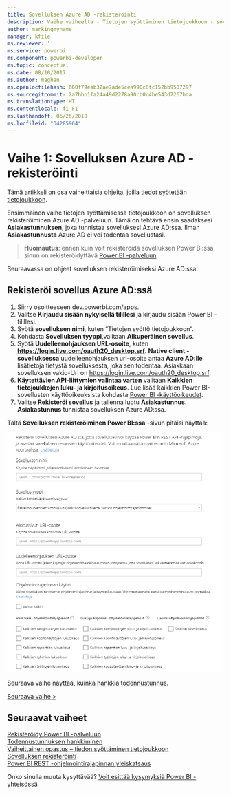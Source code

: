 ```yaml
---
title: Sovelluksen Azure AD -rekisteröinti
description: Vaihe vaiheelta - Tietojen syöttäminen tietojoukkoon - sovelluksen rekisteröinti Azure AD:n kanssa
author: markingmyname
manager: kfile
ms.reviewer: ''
ms.service: powerbi
ms.component: powerbi-developer
ms.topic: conceptual
ms.date: 08/10/2017
ms.author: maghan
ms.openlocfilehash: 660f79eab32ae7ade5cea990c6fc152bb9507297
ms.sourcegitcommit: 2a7bbb1fa24a49d2278a90cb0c4be543d7267bda
ms.translationtype: HT
ms.contentlocale: fi-FI
ms.lasthandoff: 06/26/2018
ms.locfileid: "34285964"
---
```

# <a name="step-1-register-an-app-with-azure-ad"></a>Vaihe 1: Sovelluksen Azure AD -rekisteröinti
Tämä artikkeli on osa vaiheittaisia ohjeita, joilla [tiedot syötetään tietojoukkoon](walkthrough-push-data.md).

Ensimmäinen vaihe tietojen syöttämisessä tietojoukkoon on sovelluksen rekisteröiminen Azure AD -palveluun. Tämä on tehtävä ensin saadaksesi **Asiakastunnuksen**, joka tunnistaa sovelluksesi Azure AD:ssa. Ilman **Asiakastunnusta** Azure AD ei voi todentaa sovellustasi.

> **Huomautus**: ennen kuin voit rekisteröidä sovelluksen Power BI:ssa, sinun on rekisteröidyttävä [Power BI -palveluun](create-an-azure-active-directory-tenant.md).
> 
> 

Seuraavassa on ohjeet sovelluksen rekisteröimiseksi Azure AD:ssa.

## <a name="register-an-app-in-azure-ad"></a>Rekisteröi sovellus Azure AD:ssä
1. Siirry osoitteeseen dev.powerbi.com/apps.
2. Valitse **Kirjaudu sisään nykyisellä tilillesi** ja kirjaudu sisään Power BI -tilillesi.
3. Syötä **sovelluksen nimi**, kuten ”Tietojen syöttö tietojoukkoon”.
4. Kohdasta **Sovelluksen tyyppi**,valitaan **Alkuperäinen sovellus**.
5. Syötä **Uudelleenohjauksen URL-osoite**, kuten **https://login.live.com/oauth20_desktop.srf**. **Native client -sovelluksessa** uudelleenohjauksen url-osoite antaa **Azure AD:lle** lisätietoja tietystä sovelluksesta, joka sen todentaa. Asiakkaan sovelluksen vakio-Uri on https://login.live.com/oauth20_desktop.srf.
6. **Käytettävien API-liittymien valintaa varten**  valitaan **Kaikkien tietojoukkojen luku- ja kirjoitusoikeus**. Lue lisää kaikkien Power BI-sovellusten käyttöoikeuksista kohdasta [Power BI -käyttöoikeudet](power-bi-permissions.md).
7. Valitse **Rekisteröi sovellus** ja tallenna luotu **Asiakastunnus**. **Asiakastunnus** tunnistaa sovelluksen Azure AD:ssa.

Tältä **Sovelluksen rekisteröiminen Power BI:ssa** -sivun pitäisi näyttää:

![](media/walkthrough-push-data-register-app-with-azure-ad/powerbi-developer-sample-register-app.png)

Seuraava vaihe näyttää, kuinka [hankkia todennustunnus](walkthrough-push-data-get-token.md).

[Seuraava vaihe >](walkthrough-push-data-get-token.md)

## <a name="next-steps"></a>Seuraavat vaiheet
[Rekisteröidy Power BI -palveluun](create-an-azure-active-directory-tenant.md)  
[Todennustunnuksen hankkiminen](walkthrough-push-data-get-token.md)  
[Vaiheittainen opastus – tiedon syöttäminen tietojoukkoon](walkthrough-push-data.md)  
[Sovelluksen rekisteröinti](register-app.md)  
[Power BI REST -ohjelmointirajapinnan yleiskatsaus](overview-of-power-bi-rest-api.md)  

Onko sinulla muuta kysyttävää? [Voit esittää kysymyksiä Power BI -yhteisössä](http://community.powerbi.com/)


